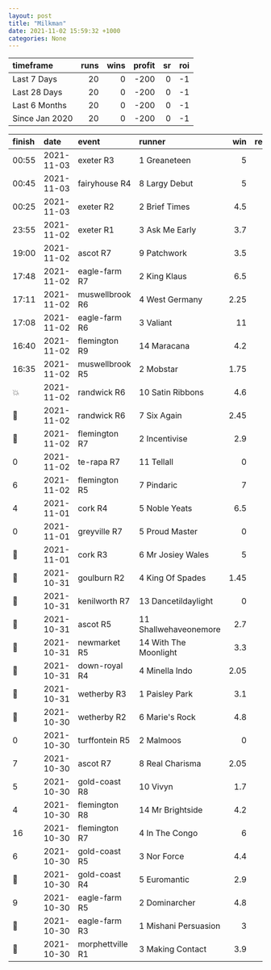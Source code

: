 ```yaml
---   
layout: post   
title: "Milkman"   
date: 2021-11-02 15:59:32 +1000  
categories: None 
---   
```



| timeframe      |   runs |   wins |   profit |   sr |   roi |
|:---------------|-------:|-------:|---------:|-----:|------:|
| Last 7 Days    |     20 |      0 |     -200 |    0 |    -1 |
| Last 28 Days   |     20 |      0 |     -200 |    0 |    -1 |
| Last 6 Months  |     20 |      0 |     -200 |    0 |    -1 |
| Since Jan 2020 |     20 |      0 |     -200 |    0 |    -1 |

| finish            | date       | event            | runner                |   win |   return |
|:------------------|:-----------|:-----------------|:----------------------|------:|---------:|
| 00:55             | 2021-11-03 | exeter R3        | 1 Greaneteen          |  5    |      -10 |
| 00:45             | 2021-11-03 | fairyhouse R4    | 8 Largy Debut         |  5    |      -10 |
| 00:25             | 2021-11-03 | exeter R2        | 2 Brief Times         |  4.5  |      -10 |
| 23:55             | 2021-11-02 | exeter R1        | 3 Ask Me Early        |  3.7  |      -10 |
| 19:00             | 2021-11-02 | ascot R7         | 9 Patchwork           |  3.5  |      -10 |
| 17:48             | 2021-11-02 | eagle-farm R7    | 2 King Klaus          |  6.5  |      -10 |
| 17:11             | 2021-11-02 | muswellbrook R6  | 4 West Germany        |  2.25 |      -10 |
| 17:08             | 2021-11-02 | eagle-farm R6    | 3 Valiant             | 11    |      -10 |
| 16:40             | 2021-11-02 | flemington R9    | 14 Maracana           |  4.2  |      -10 |
| 16:35             | 2021-11-02 | muswellbrook R5  | 2 Mobstar             |  1.75 |      -10 |
| :boom:            | 2021-11-02 | randwick R6      | 10 Satin Ribbons      |  4.6  |       36 |
| :2nd_place_medal: | 2021-11-02 | randwick R6      | 7 Six Again           |  2.45 |      -10 |
| :2nd_place_medal: | 2021-11-02 | flemington R7    | 2 Incentivise         |  2.9  |      -10 |
| 0                 | 2021-11-02 | te-rapa R7       | 11 Tellall            |  0    |      -10 |
| 6                 | 2021-11-02 | flemington R5    | 7 Pindaric            |  7    |      -10 |
| 4                 | 2021-11-01 | cork R4          | 5 Noble Yeats         |  6.5  |      -10 |
| 0                 | 2021-11-01 | greyville R7     | 5 Proud Master        |  0    |      -10 |
| :3rd_place_medal: | 2021-11-01 | cork R3          | 6 Mr Josiey Wales     |  5    |      -10 |
| :2nd_place_medal: | 2021-10-31 | goulburn R2      | 4 King Of Spades      |  1.45 |      -10 |
| :2nd_place_medal: | 2021-10-31 | kenilworth R7    | 13 Dancetildaylight   |  0    |      -10 |
| :2nd_place_medal: | 2021-10-31 | ascot R5         | 11 Shallwehaveonemore |  2.7  |      -10 |
| :3rd_place_medal: | 2021-10-31 | newmarket R5     | 14 With The Moonlight |  3.3  |      -10 |
| :3rd_place_medal: | 2021-10-31 | down-royal R4    | 4 Minella Indo        |  2.05 |      -10 |
| :3rd_place_medal: | 2021-10-31 | wetherby R3      | 1 Paisley Park        |  3.1  |      -10 |
| :3rd_place_medal: | 2021-10-30 | wetherby R2      | 6 Marie's Rock        |  4.8  |      -10 |
| 0                 | 2021-10-30 | turffontein R5   | 2 Malmoos             |  0    |      -10 |
| 7                 | 2021-10-30 | ascot R7         | 8 Real Charisma       |  2.05 |      -10 |
| 5                 | 2021-10-30 | gold-coast R8    | 10 Vivyn              |  1.7  |      -10 |
| 4                 | 2021-10-30 | flemington R8    | 14 Mr Brightside      |  4.2  |      -10 |
| 16                | 2021-10-30 | flemington R7    | 4 In The Congo        |  6    |      -10 |
| 6                 | 2021-10-30 | gold-coast R5    | 3 Nor Force           |  4.4  |      -10 |
| :2nd_place_medal: | 2021-10-30 | gold-coast R4    | 5 Euromantic          |  2.9  |      -10 |
| 9                 | 2021-10-30 | eagle-farm R5    | 2 Dominarcher         |  4.8  |      -10 |
| :2nd_place_medal: | 2021-10-30 | eagle-farm R3    | 1 Mishani Persuasion  |  3    |      -10 |
| :2nd_place_medal: | 2021-10-30 | morphettville R1 | 3 Making Contact      |  3.9  |      -10 |